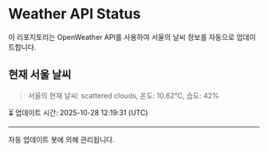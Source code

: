 
# Weather API Status

이 리포지토리는 OpenWeather API를 사용하여 서울의 날씨 정보를 자동으로 업데이트합니다.

## 현재 서울 날씨
> 서울의 현재 날씨: scattered clouds, 온도: 10.62°C, 습도: 42%

⏳ 업데이트 시간: 2025-10-28 12:19:31 (UTC)

---
자동 업데이트 봇에 의해 관리됩니다.
